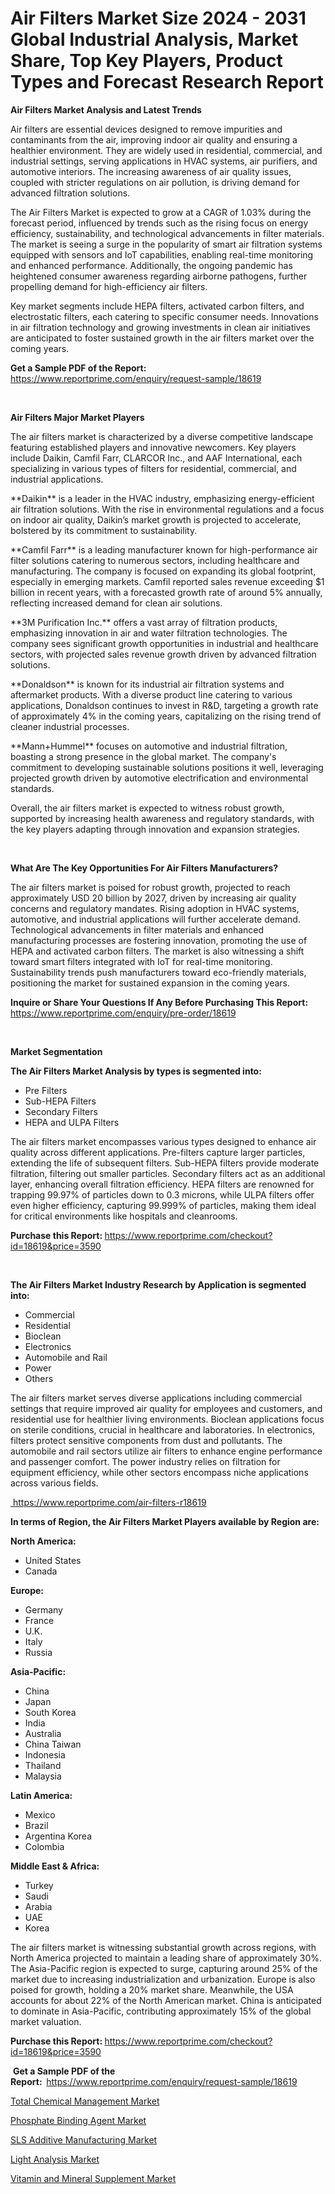 <p><h1>Air Filters Market Size 2024 - 2031 Global Industrial Analysis, Market Share, Top Key Players, Product Types and Forecast Research Report</h1></p><p><strong>Air Filters Market Analysis and Latest Trends</strong></p>
<p><p>Air filters are essential devices designed to remove impurities and contaminants from the air, improving indoor air quality and ensuring a healthier environment. They are widely used in residential, commercial, and industrial settings, serving applications in HVAC systems, air purifiers, and automotive interiors. The increasing awareness of air quality issues, coupled with stricter regulations on air pollution, is driving demand for advanced filtration solutions.</p><p>The Air Filters Market is expected to grow at a CAGR of 1.03% during the forecast period, influenced by trends such as the rising focus on energy efficiency, sustainability, and technological advancements in filter materials. The market is seeing a surge in the popularity of smart air filtration systems equipped with sensors and IoT capabilities, enabling real-time monitoring and enhanced performance. Additionally, the ongoing pandemic has heightened consumer awareness regarding airborne pathogens, further propelling demand for high-efficiency air filters.</p><p>Key market segments include HEPA filters, activated carbon filters, and electrostatic filters, each catering to specific consumer needs. Innovations in air filtration technology and growing investments in clean air initiatives are anticipated to foster sustained growth in the air filters market over the coming years.</p></p>
<p><strong>Get a Sample PDF of the Report:&nbsp;</strong> <a href="https://www.reportprime.com/enquiry/request-sample/18619?utm_campaign=1141&utm_medium=2&utm_source=Github&utm_content=ia&utm_term=21112024&utm_id=air-filters">https://www.reportprime.com/enquiry/request-sample/18619</a></p>
<p>&nbsp;</p>
<p><strong>Air Filters Major Market Players</strong></p>
<p><p>The air filters market is characterized by a diverse competitive landscape featuring established players and innovative newcomers. Key players include Daikin, Camfil Farr, CLARCOR Inc., and AAF International, each specializing in various types of filters for residential, commercial, and industrial applications.</p><p>**Daikin** is a leader in the HVAC industry, emphasizing energy-efficient air filtration solutions. With the rise in environmental regulations and a focus on indoor air quality, Daikin’s market growth is projected to accelerate, bolstered by its commitment to sustainability.</p><p>**Camfil Farr** is a leading manufacturer known for high-performance air filter solutions catering to numerous sectors, including healthcare and manufacturing. The company is focused on expanding its global footprint, especially in emerging markets. Camfil reported sales revenue exceeding $1 billion in recent years, with a forecasted growth rate of around 5% annually, reflecting increased demand for clean air solutions.</p><p>**3M Purification Inc.** offers a vast array of filtration products, emphasizing innovation in air and water filtration technologies. The company sees significant growth opportunities in industrial and healthcare sectors, with projected sales revenue growth driven by advanced filtration solutions.</p><p>**Donaldson** is known for its industrial air filtration systems and aftermarket products. With a diverse product line catering to various applications, Donaldson continues to invest in R&D, targeting a growth rate of approximately 4% in the coming years, capitalizing on the rising trend of cleaner industrial processes.</p><p>**Mann+Hummel** focuses on automotive and industrial filtration, boasting a strong presence in the global market. The company's commitment to developing sustainable solutions positions it well, leveraging projected growth driven by automotive electrification and environmental standards.</p><p>Overall, the air filters market is expected to witness robust growth, supported by increasing health awareness and regulatory standards, with the key players adapting through innovation and expansion strategies.</p></p>
<p>&nbsp;</p>
<p><strong>What Are The Key Opportunities For Air Filters Manufacturers?</strong></p>
<p><p>The air filters market is poised for robust growth, projected to reach approximately USD 20 billion by 2027, driven by increasing air quality concerns and regulatory mandates. Rising adoption in HVAC systems, automotive, and industrial applications will further accelerate demand. Technological advancements in filter materials and enhanced manufacturing processes are fostering innovation, promoting the use of HEPA and activated carbon filters. The market is also witnessing a shift toward smart filters integrated with IoT for real-time monitoring. Sustainability trends push manufacturers toward eco-friendly materials, positioning the market for sustained expansion in the coming years.</p></p>
<p><strong>Inquire or Share Your Questions If Any Before Purchasing This Report:</strong> <a href="https://www.reportprime.com/enquiry/pre-order/18619?utm_campaign=1141&utm_medium=2&utm_source=Github&utm_content=ia&utm_term=21112024&utm_id=air-filters">https://www.reportprime.com/enquiry/pre-order/18619</a></p>
<p>&nbsp;</p>
<p><strong>Market Segmentation</strong></p>
<p><strong>The Air Filters Market Analysis by types is segmented into:</strong></p>
<p><ul><li>Pre Filters</li><li>Sub-HEPA Filters</li><li>Secondary Filters</li><li>HEPA and ULPA Filters</li></ul></p>
<p><p>The air filters market encompasses various types designed to enhance air quality across different applications. Pre-filters capture larger particles, extending the life of subsequent filters. Sub-HEPA filters provide moderate filtration, filtering out smaller particles. Secondary filters act as an additional layer, enhancing overall filtration efficiency. HEPA filters are renowned for trapping 99.97% of particles down to 0.3 microns, while ULPA filters offer even higher efficiency, capturing 99.999% of particles, making them ideal for critical environments like hospitals and cleanrooms.</p></p>
<p><strong>Purchase this Report:&nbsp;</strong><a href="https://www.reportprime.com/checkout?id=18619&price=3590&utm_campaign=1141&utm_medium=2&utm_source=Github&utm_content=ia&utm_term=21112024&utm_id=air-filters">https://www.reportprime.com/checkout?id=18619&price=3590</a></p>
<p>&nbsp;</p>
<p><strong>The Air Filters Market Industry Research by Application is segmented into:</strong></p>
<p><ul><li>Commercial</li><li>Residential</li><li>Bioclean</li><li>Electronics</li><li>Automobile and Rail</li><li>Power</li><li>Others</li></ul></p>
<p><p>The air filters market serves diverse applications including commercial settings that require improved air quality for employees and customers, and residential use for healthier living environments. Bioclean applications focus on sterile conditions, crucial in healthcare and laboratories. In electronics, filters protect sensitive components from dust and pollutants. The automobile and rail sectors utilize air filters to enhance engine performance and passenger comfort. The power industry relies on filtration for equipment efficiency, while other sectors encompass niche applications across various fields.</p></p>
<p><a href="https://www.reportprime.com/air-filters-r18619?utm_campaign=1141&utm_medium=2&utm_source=Github&utm_content=ia&utm_term=21112024&utm_id=air-filters">&nbsp;https://www.reportprime.com/air-filters-r18619</a></p>
<p><strong>In terms of Region, the Air Filters Market Players available by Region are:</strong></p>
<p>
    <p> <strong> North America: </strong>
        <ul>
            <li>United States</li>
            <li>Canada</li>
        </ul>
        </p> 
    <p> <strong> Europe: </strong>
        <ul>
            <li>Germany</li>
            <li>France</li>
            <li>U.K.</li>
            <li>Italy</li>
            <li>Russia</li>
        </ul>
        </p> 
    <p> <strong> Asia-Pacific: </strong>
        <ul>
            <li>China</li>
            <li>Japan</li>
            <li>South Korea</li>
            <li>India</li>
            <li>Australia</li>
            <li>China Taiwan</li>
            <li>Indonesia</li>
            <li>Thailand</li>
            <li>Malaysia</li>
        </ul>
        </p> 
    <p> <strong> Latin America: </strong>
        <ul>
            <li>Mexico</li>
            <li>Brazil</li>
            <li>Argentina Korea</li>
            <li>Colombia</li>
        </ul>
        </p> 
    <p> <strong> Middle East & Africa: </strong>
        <ul>
            <li>Turkey</li>
            <li>Saudi</li>
            <li>Arabia</li>
            <li>UAE</li>
            <li>Korea</li>
        </ul>
    </p>
    </p>
<p><p>The air filters market is witnessing substantial growth across regions, with North America projected to maintain a leading share of approximately 30%. The Asia-Pacific region is expected to surge, capturing around 25% of the market due to increasing industrialization and urbanization. Europe is also poised for growth, holding a 20% market share. Meanwhile, the USA accounts for about 22% of the North American market. China is anticipated to dominate in Asia-Pacific, contributing approximately 15% of the global market valuation.</p></p>
<p><strong>Purchase this Report: </strong><a href="https://www.reportprime.com/checkout?id=18619&price=3590&utm_campaign=1141&utm_medium=2&utm_source=Github&utm_content=ia&utm_term=21112024&utm_id=air-filters">https://www.reportprime.com/checkout?id=18619&price=3590</a></p>
<p>&nbsp;<strong>Get a Sample PDF of the Report:&nbsp;&nbsp;</strong><a href="https://www.reportprime.com/enquiry/request-sample/18619?utm_campaign=1141&utm_medium=2&utm_source=Github&utm_content=ia&utm_term=21112024&utm_id=air-filters">https://www.reportprime.com/enquiry/request-sample/18619</a></p>
<p><strong></strong></p>
<p><p><a href="https://www.linkedin.com/pulse/total-chemical-management-market-drivers-competitive-strategy-vfnee?utm_campaign=1141&utm_medium=2&utm_source=Github&utm_content=ia&utm_term=21112024&utm_id=air-filters">Total Chemical Management Market</a></p><p><a href="https://issuu.com/reportprime-2/docs/phosphate-binding-agent-market-size_4f6a2c98269872?utm_campaign=1141&utm_medium=2&utm_source=Github&utm_content=ia&utm_term=21112024&utm_id=air-filters">Phosphate Binding Agent Market</a></p><p><a href="https://www.linkedin.com/pulse/sls-additive-manufacturing-market-overview-size-value-share-egxxe?utm_campaign=1141&utm_medium=2&utm_source=Github&utm_content=ia&utm_term=21112024&utm_id=air-filters">SLS Additive Manufacturing Market</a></p><p><a href="https://www.linkedin.com/pulse/revenue-growth-forecast-light-analysis-market-14-cagr-lvw0e?utm_campaign=1141&utm_medium=2&utm_source=Github&utm_content=ia&utm_term=21112024&utm_id=air-filters">Light Analysis Market</a></p><p><a href="https://issuu.com/reportprime-2/docs/vitamin-and-mineral-supplement-mark_cf7973e8659896?utm_campaign=1141&utm_medium=2&utm_source=Github&utm_content=ia&utm_term=21112024&utm_id=air-filters">Vitamin and Mineral Supplement Market</a></p></p>
